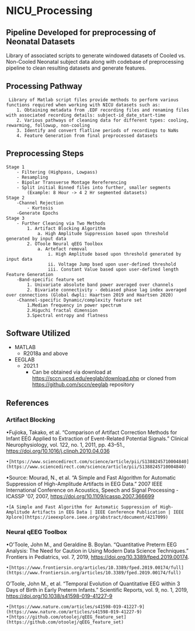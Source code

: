 # NICU_Processing

## Pipeline Developed for preprocessing of Neonatal Datasets

Library of associated scripts to generate windowed datasets of Cooled vs. Non-Cooled Neonatal subject data along with codebase of preprocessing pipeline to clean resulting datasets and generate features.

## Processing Pathway
	 Library of Matlab script files provide methods to perform various functions required when working with NICU datasets such as:
		1. Obtaining metadata from .EDF recording files and renaming files with associated recording details: subject-id_date_start-time
		2. Various pathways of cleaning data for different types: cooling, rewarming, followup, non-cooling
		3. Identify and convert flatline periods of recordings to NaNs
		4. Feature Generation from final preprocessed datasets

## Preprocessing Steps
	Stage 1
		- Filtering (Highpass, Lowpass)
		- Resampling
		- Bipolar Transverse Montage Rereferencing
		- Split initial Binned files into further, smaller segments 
			(Example: 8 Hour -> 4 2 Hr segmented datasets)
	Stage 2
		-Channel Rejection
			- Kurtosis
		-Generate Epochs
	Stage 3
		- Further Cleaning via Two Methods
			1. Artifact Blocking Algorithm
				a. High Amplitude Suppression based upon threshold generated by input data
			2. OToole Neural qEEG Toolbox 
				a. Artefact removal
					i. High Amplitude based upon threshold generated by input data
					ii. Voltage Jump bsed upon user-defined threshold
					iii. Constant Value based upon user-defined length
	Feature Generation
		-Band-specific feature set
			1. Univariate absolute band power averaged over channels
			2. Bivariate connectivity - debiased phase lag index averaged over connections (Global dwpli: Haartsen 2019 and Haartsen 2020)
		-Channel-specific Dynamic/complexity feature set
			1.Median frequency in power spectrum
			2.Higuchi fractal dimension
			3.Spectral entropy and flatness 		
					

## Software Utilized
- MATLAB 
	- R2018a and above
- EEGLAB 
	- 2021.1
		- Can be obtained via download at https://sccn.ucsd.edu/eeglab/download.php or cloned from https://github.com/sccn/eeglab repository

## References

### Artifact Blocking

•Fujioka, Takako, et al. “Comparison of Artifact Correction Methods for Infant EEG Applied to Extraction of Event-Related Potential Signals.” Clinical Neurophysiology, vol. 122, no. 1, 2011, pp. 43–51., https://doi.org/10.1016/j.clinph.2010.04.036

	•[https://www.sciencedirect.com/science/article/pii/S1388245710004840](https://www.sciencedirect.com/science/article/pii/S1388245710004840)

•Source: Mourad, N., et al. “A Simple and Fast Algorithm for Automatic Suppression of High-Amplitude Artifacts in EEG Data.” 2007 IEEE International Conference on Acoustics, Speech and Signal Processing - ICASSP '07, 2007, https://doi.org/10.1109/icassp.2007.366699
	
	•[A Simple and Fast Algorithm for Automatic Suppression of High-Amplitude Artifacts in EEG Data | IEEE Conference Publication | IEEE Xplore](https://ieeexplore.ieee.org/abstract/document/4217099)

### Neural qEEG Toolbox
•O'Toole, John M., and Geraldine B. Boylan. “Quantitative Preterm EEG Analysis: The Need for Caution in Using Modern Data Science Techniques.” Frontiers in Pediatrics, vol. 7, 2019, https://doi.org/10.3389/fped.2019.00174.

	•[https://www.frontiersin.org/articles/10.3389/fped.2019.00174/full](https://www.frontiersin.org/articles/10.3389/fped.2019.00174/full)


O’Toole, John M., et al. “Temporal Evolution of Quantitative EEG within 3 Days of Birth in Early Preterm Infants.” Scientific Reports, vol. 9, no. 1, 2019, https://doi.org/10.1038/s41598-019-41227-9

	•[https://www.nature.com/articles/s41598-019-41227-9](https://www.nature.com/articles/s41598-019-41227-9)
	•[https://github.com/otoolej/qEEG_feature_set](https://github.com/otoolej/qEEG_feature_set)

